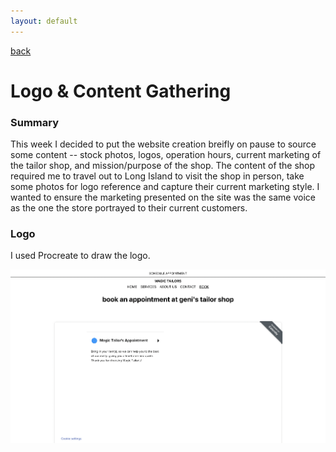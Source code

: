 ```yaml
---
layout: default
---
```


[back](../index.html)

# Logo & Content Gathering

### Summary

This week I decided to put the website creation breifly on pause to source some content -- stock photos, logos, operation hours, current marketing of the tailor shop, and mission/purpose of the shop. The content of the shop required me to travel out to Long Island to visit the shop in person, take some photos for logo reference and capture their current marketing style. I wanted to ensure the marketing presented on the site was the same voice as the one the store portrayed to their current customers.

### Logo

I used Procreate to draw the logo. 

![Logo](../assets/img/week3/book.png)